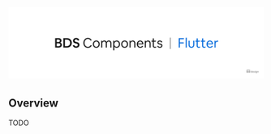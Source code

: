 <h1 align="center">
  <picture>
    <source media="(prefers-color-scheme: dark)" srcset="/docs/assets/BDS/BDS-Components-Flutter_dark.png">
    <img alt="BDS Components (Flutter)" src="/docs/assets/BDS/BDS-Components-Flutter.png">
  </picture>
</h1>

## Overview

TODO
